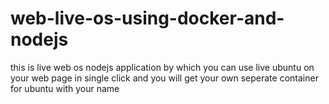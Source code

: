 # web-live-os-using-docker-and-nodejs
this is live web os nodejs application  by which you can use live ubuntu on your web page in single click and you will get your own seperate container for ubuntu with your name
